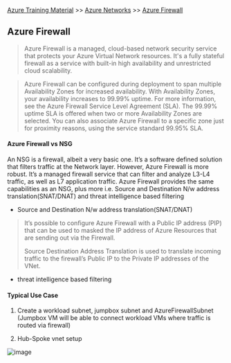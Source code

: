 [Azure Training Material](../index.md) >> [Azure Networks](index.md) >> [Azure Firewall](.)

## Azure Firewall

>Azure Firewall is a managed, cloud-based network security service that protects your Azure Virtual Network resources. It's a fully stateful firewall as a service with built-in high availability and unrestricted cloud scalability.

>Azure Firewall can be configured during deployment to span multiple Availability Zones for increased availability. With Availability Zones, your availability increases to 99.99% uptime. For more information, see the Azure Firewall Service Level Agreement (SLA). The 99.99% uptime SLA is offered when two or more Availability Zones are selected.
>You can also associate Azure Firewall to a specific zone just for proximity reasons, using the service standard 99.95% SLA.

#### Azure Firewall vs NSG

An NSG is a firewall, albeit a very basic one.  It’s a software defined solution that filters traffic at the Network layer.  However, Azure Firewall is more robust.  It’s a managed firewall service that can filter and analyze L3-L4 traffic, as well as L7 application traffic.  Azure Firewall provides the same capabilities as an NSG, plus more i.e. Source and Destination N/w address translation(SNAT/DNAT) and threat intelligence based filtering

* Source and Destination N/w address translation(SNAT/DNAT)  

>It’s possible to configure Azure Firewall with a Public IP address (PIP) that can be used to masked the IP address of Azure Resources that are sending out via the Firewall.
>
>Source Destination Address Translation is used to translate incoming traffic to the firewall’s Public IP to the Private IP addresses of the VNet.

* threat intelligence based filtering  


#### Typical Use Case

1. Create a workload subnet, jumpbox subnet and AzureFirewallSubnet (Jumpbox VM will be able to connect workload VMs where traffic is routed via firewall) 


2. Hub-Spoke vnet setup

![image](https://user-images.githubusercontent.com/13016162/71760701-ac399780-2ee7-11ea-8f74-6c4b440f0fd7.png)

